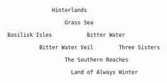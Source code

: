 	
	
					Hinterlands

						Grass Sea

	  Basilisk Isles           Bitter Water
	  
				Bitter Water Veil        Three Sisters

						The Southern Reaches

						  Land of Always Winter